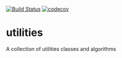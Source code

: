 [![Build Status](https://travis-ci.org/rubenochiavone/utilities.svg?branch=master)](https://travis-ci.org/rubenochiavone/utilities)
[![codecov](https://codecov.io/gh/rubenochiavone/utilities/branch/master/graph/badge.svg)](https://codecov.io/gh/rubenochiavone/utilities)

# utilities

A collection of utilities classes and algorithms
